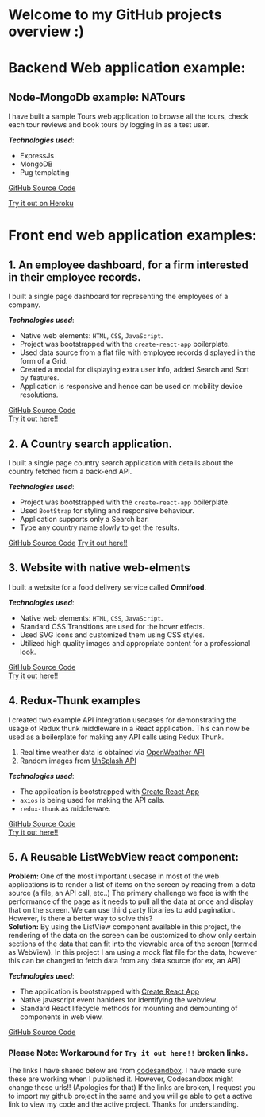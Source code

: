 # Welcome to my GitHub projects overview :)

# Backend Web application example:

## Node-MongoDb example: NATours
I have built a sample Tours web application to browse all the tours, check each tour reviews and book tours by logging in as a test user.

**_Technologies used_**: 
- ExpressJs
- MongoDB
- Pug templating

[GitHub Source Code](https://github.com/RakeshVenkat/node-express-mongo-example)

[Try it out on Heroku](https://serene-dusk-43370.herokuapp.com/)


# Front end web application examples:

## 1. An employee dashboard, for a firm interested in their employee records.
I built a single page dashboard for representing the employees of a company.

**_Technologies used_**:  
- Native web elements: `HTML`, `CSS`, `JavaScript`.
- Project was bootstrapped with the `create-react-app` boilerplate.
- Used data source from a flat file with employee records displayed in the form of a Grid.
- Created a modal for displaying extra user info, added Search and Sort by features.
- Application is responsive and hence can be used on mobility device resolutions.

[GitHub Source Code](https://github.com/rv-web-app-dev/employee-dashboard)  
[Try it out here!!](https://codesandbox.io/s/5wpnr48o2k)

## 2. A Country search application.
I built a single page country search application with details about the country fetched from a back-end API.

**_Technologies used_**:  
- Project was bootstrapped with the `create-react-app` boilerplate.
- Used `BootStrap` for styling and responsive behaviour.
- Application supports only a Search bar. 
- Type any country name slowly to get the results.

[GitHub Source Code](https://github.com/rv-web-app-dev/CountrySearch)
[Try it out here!!](https://codesandbox.io/s/youthful-williams-b183x)

## 3. Website with native web-elments
I built a website for a food delivery service called **Omnifood**.

**_Technologies used_**:  
- Native web elements: `HTML`, `CSS`, `JavaScript`.
- Standard CSS Transitions are used for the hover effects.
- Used SVG icons and customized them using CSS styles.
- Utilized high quality images and appropriate content for a professional look.

[GitHub Source Code](https://github.com/rv-web-app-dev/omnifood)  
[Try it out here!!](https://vynpzyo12y.codesandbox.io/)

## 4. Redux-Thunk examples
I created two example API integration usecases for demonstrating the usage of Redux thunk middleware in a React application. This can now be used as a boilerplate for making any API calls using Redux Thunk.
1. Real time weather data is obtained via [OpenWeather API](http://api.openweathermap.org/data/2.5/weather)
2. Random images from [UnSplash API](https://api.unsplash.com/)

**_Technologies used_**:  
- The application is bootstrapped with [Create React App](https://github.com/facebook/create-react-app) 
- `axios` is being used for making the API calls.
- `redux-thunk` as middleware.

[GitHub Source Code](https://github.com/rv-web-app-dev/redux-thunk-examples)  
[Try it out here!!](https://codesandbox.io/s/lp5lq7mzyl)

## 5. A Reusable ListWebView react component:
**Problem:** One of the most important usecase in most of the web applications is to render a list of items on the screen by reading from a data source (a file, an API call, etc..) The primary challenge we face is with the performance of the page as it needs to pull all the data at once and display that on the screen. We can use third party libraries to add pagination. However, is there a better way to solve this?   
**Solution:** By using the ListView component available in this project, the rendering of the data on the screen can be customized to show only certain sections of the data that can fit into the viewable area of the screen (termed as WebView). 
In this project I am using a mock flat file for the data, however this can be changed to fetch data from any data source (for ex, an API) 

**_Technologies used_**:  
- The application is bootstrapped with [Create React App](https://github.com/facebook/create-react-app) 
- Native javascript event hanlders for identifying the webview.
- Standard React lifecycle methods for mounting and demounting of components in web view.

[GitHub Source Code](https://github.com/rv-web-app-dev/ListWebView)  

### Please Note: Workaround for `Try it out here!!` broken links.
 The links I have shared below are from [codesandbox](https://codesandbox.io/). I have made sure these are working when I published it.
 However, Codesandbox might change these urls!! (Apologies for that)
 If the links are broken, I request you to import my github project in the same and you will ge able to get a active link to view my code and the active project. Thanks for understanding.
